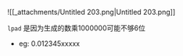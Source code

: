 ![[_attachments/Untitled 203.png|Untitled 203.png]]

`lpad` 是因为生成的数乘1000000可能不够6位

- eg: 0.012345xxxxx